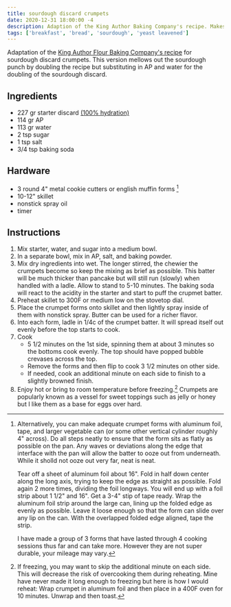 ```yaml
---
title: sourdough discard crumpets
date: 2020-12-31 18:00:00 -4
description: Adaption of the King Author Baking Company's recipe. Makes 6.
tags: ['breakfast', 'bread', 'sourdough', 'yeast leavened']
---
```


Adaptation of the [King Author Flour Baking Company's recipe](https://www.kingarthurbaking.com/recipes/sourdough-crumpets-recipe) for sourdough discard crumpets. This version mellows out the sourdough punch by doubling the recipe but substituting in AP and water for the doubling of the sourdough discard.

## Ingredients

- 227 gr starter discard [(100% hydration)](/concepts/bakers-math/)
- 114 gr AP
- 113 gr water
- 2 tsp sugar
- 1 tsp salt
- 3/4 tsp baking soda

## Hardware

- 3 round 4" metal cookie cutters or english muffin forms [^diy]
- 10-12" skillet
- nonstick spray oil
- timer

## Instructions

1. Mix starter, water, and sugar into a medium bowl.
1. In a separate bowl, mix in AP, salt, and baking powder.
1. Mix dry ingredients into wet. The longer stirred, the chewier the crumpets become so keep the mixing as brief as possible. This batter will be much thicker than pancake but will still run (slowly) when handled with a ladle. Allow to stand to 5-10 minutes. The baking soda will react to the acidity in the starter and start to puff the crupmet batter.
1. Preheat skillet to 300F or medium low on the stovetop dial.
1. Place the crumpet forms onto skillet and then lightly spray inside of them with nonstick spray. Butter can be used for a richer flavor.
1. Into each form, ladle in 1/4c of the crumpet batter. It will spread itself out evenly before the top starts to cook.
1. Cook
    - 5 1/2 minutes on the 1st side, spinning them at about 3 minutes so the bottoms cook evenly. The top should have popped bubble crevases across the top.
    - Remove the forms and then flip to cook 3 1/2 minutes on other side.
    - If needed, cook an additional minute on each side to finish to a slightly browned finish.
1. Enjoy hot or bring to room temperature before freezing.[^freezing] Crumpets are popularly known as a vessel for sweet toppings such as jelly or honey but I like them as a base for eggs over hard.

[^diy]: Alternatively, you can make adequate crumpet forms with aluminum foil, tape, and larger vegetable can (or some other vertical cylinder roughly 4" across). Do all steps neatly to ensure that the form sits as flatly as possible on the pan. Any waves or deviations along the edge that interface with the pan will allow the batter to ooze out from underneath. While it sholld not ooze out very far, neat is neat.

    Tear off a sheet of aluminum foil about 16". Fold in half down center along the long axis, trying to keep the edge as straight as possible. Fold again 2 more times, dividing the foil longways. You will end up with a foil strip about 1 1/2" and 16". Get a 3-4" stip of tape ready. Wrap the aluminum foil strip around the large can, lining up the folded edge as evenly as possible. Leave it loose enough so that the form can slide over any lip on the can. With the overlapped folded edge aligned, tape the strip.
    
    I have made a group of 3 forms that have lasted through 4 cooking sessions thus far and can take more. However they are not super durable, your mileage may vary.

[^freezing]: If freezing, you may want to skip the additional minute on each side. This will decrease the risk of overcooking them during reheating. Mine have never made it long enough to freezing but here is how I would reheat: Wrap crumpet in aluminum foil and then place in a 400F oven for 10 minutes. Unwrap and then toast.
